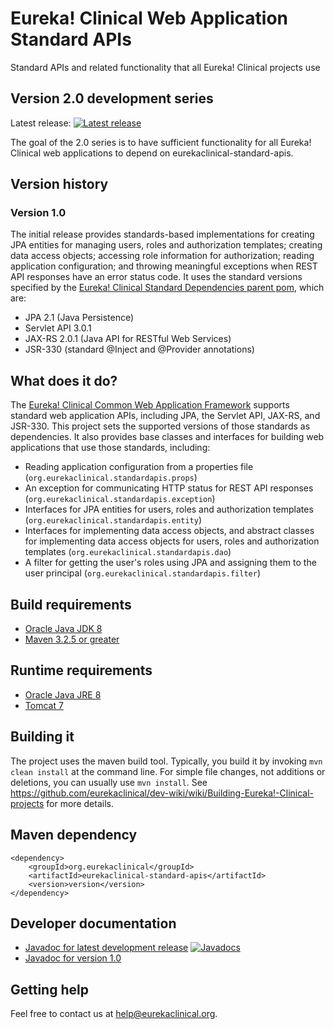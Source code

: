 # Eureka! Clinical Web Application Standard APIs
Standard APIs and related functionality that all Eureka! Clinical projects use

## Version 2.0 development series
Latest release: [![Latest release](https://maven-badges.herokuapp.com/maven-central/org.eurekaclinical/eurekaclinical-standard-apis/badge.svg)](https://maven-badges.herokuapp.com/maven-central/org.eurekaclinical/eurekaclinical-standard-apis)

The goal of the 2.0 series is to have sufficient functionality for all Eureka! Clinical web applications to depend on eurekaclinical-standard-apis.

## Version history
### Version 1.0
The initial release provides standards-based implementations for creating JPA entities for managing users, roles and authorization templates; creating data access objects; accessing role information for authorization; reading application configuration; and throwing meaningful exceptions when REST API responses have an error status code. It uses the standard versions specified by the [Eureka! Clinical Standard Dependencies parent pom](https://github.com/eurekaclinical/eurekaclinical-parent-standard-deps), which are:
* JPA 2.1 (Java Persistence)
* Servlet API 3.0.1
* JAX-RS 2.0.1 (Java API for RESTful Web Services)
* JSR-330 (standard @Inject and @Provider annotations)

## What does it do?
The [Eureka! Clinical Common Web Application Framework](https://github.com/eurekaclinical/eurekaclinical-common)
supports standard web application APIs, including JPA, the Servlet API, JAX-RS, and JSR-330. This project
sets the supported versions of those standards as dependencies. It also provides base classes and interfaces for building
web applications that use those standards, including:
* Reading application configuration from a properties file (`org.eurekaclinical.standardapis.props`)
* An exception for communicating HTTP status for REST API responses (`org.eurekaclinical.standardapis.exception`)
* Interfaces for JPA entities for users, roles and authorization templates (`org.eurekaclinical.standardapis.entity`)
* Interfaces for implementing data access objects, and abstract classes for implementing data access objects for users, roles and authorization templates (`org.eurekaclinical.standardapis.dao`)
* A filter for getting the user's roles using JPA and assigning them to the user principal (`org.eurekaclinical.standardapis.filter`)

## Build requirements
* [Oracle Java JDK 8](http://www.oracle.com/technetwork/java/javase/overview/index.html)
* [Maven 3.2.5 or greater](https://maven.apache.org)

## Runtime requirements
* [Oracle Java JRE 8](http://www.oracle.com/technetwork/java/javase/overview/index.html)
* [Tomcat 7](https://tomcat.apache.org)

## Building it
The project uses the maven build tool. Typically, you build it by invoking `mvn clean install` at the command line. For simple file changes, not additions or deletions, you can usually use `mvn install`. See https://github.com/eurekaclinical/dev-wiki/wiki/Building-Eureka!-Clinical-projects for more details.

## Maven dependency
```
<dependency>
    <groupId>org.eurekaclinical</groupId>
    <artifactId>eurekaclinical-standard-apis</artifactId>
    <version>version</version>
</dependency>
```

## Developer documentation
* [Javadoc for latest development release](http://javadoc.io/doc/org.eurekaclinical/eurekaclinical-standard-apis) [![Javadocs](http://javadoc.io/badge/org.eurekaclinical/eurekaclinical-standard-apis.svg)](http://javadoc.io/doc/org.eurekaclinical/eurekaclinical-standard-apis)
* [Javadoc for version 1.0](http://javadoc.io/doc/org.eurekaclinical/eurekaclinical-standard-apis/1.0)

## Getting help
Feel free to contact us at help@eurekaclinical.org.
